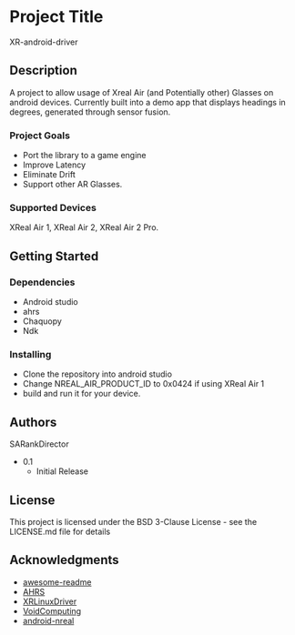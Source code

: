 # Project Title

XR-android-driver

## Description

A project to allow usage of Xreal Air (and Potentially other) Glasses on android devices. Currently built into a demo app that displays headings in degrees, generated through sensor fusion.

### Project Goals
- Port the library to a game engine
- Improve Latency
- Eliminate Drift
- Support other AR Glasses.

### Supported Devices
XReal Air 1, XReal Air 2, XReal Air 2 Pro.

## Getting Started

### Dependencies

- Android studio
- ahrs
- Chaquopy
- Ndk

### Installing

- Clone the repository into android studio
- Change NREAL_AIR_PRODUCT_ID to 0x0424 if using XReal Air 1
- build and run it for your device.


## Authors


SARankDirector

* 0.1
    * Initial Release

## License

This project is licensed under the BSD 3-Clause License - see the LICENSE.md file for details

## Acknowledgments

* [awesome-readme](https://github.com/matiassingers/awesome-readme)
* [AHRS](https://github.com/Mayitzin/ahrs)
* [XRLinuxDriver]([https://github.com/dbader/readme-template](https://github.com/wheaney/XRLinuxDriver))
* [VoidComputing]([https://gist.github.com/zenorocha/4526327](https://voidcomputing.hu/))
* [android-nreal](https://github.com/enricoros/android-nreal)
